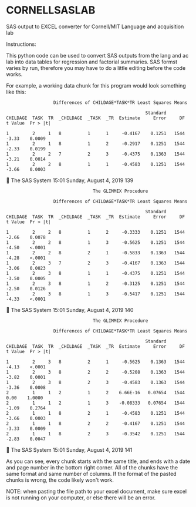 # CORNELLSASLAB
SAS output to EXCEL converter for Cornell/MIT Language and acquisition lab


Instructions:

This python code can be used to convert SAS outputs from the lang and ac lab into data tables for regression and factorial summaries. SAS formst varies by run, therefore you may have to do a little editing before the code works.

For example, a working data chunk for this program would look something like this:


                      Differences of CHILDAGE*TASK*TR Least Squares Means
 
                                                         Standard
    CHILDAGE  TASK  TR  _CHILDAGE  _TASK  _TR  Estimate     Error     DF  t Value  Pr > |t|

    1         2     1   8          1      1     -0.4167    0.1251   1544    -3.33    0.0009
    1         2     1   8          1      2     -0.2917    0.1251   1544    -2.33    0.0199
    1         2     2   7          2      3     -0.4375    0.1363   1544    -3.21    0.0014
    1         2     2   8          1      1     -0.4583    0.1251   1544    -3.66    0.0003
                                        The SAS System         15:01 Sunday, August 4, 2019 139

                                     The GLIMMIX Procedure

                      Differences of CHILDAGE*TASK*TR Least Squares Means
 
                                                         Standard
    CHILDAGE  TASK  TR  _CHILDAGE  _TASK  _TR  Estimate     Error     DF  t Value  Pr > |t|

    1         2     2   8          1      2     -0.3333    0.1251   1544    -2.66    0.0078
    1         2     2   8          1      3     -0.5625    0.1251   1544    -4.50    <.0001
    1         2     2   8          2      1     -0.5833    0.1363   1544    -4.28    <.0001
    1         2     3   7          2      3     -0.4167    0.1363   1544    -3.06    0.0023
    1         2     3   8          1      1     -0.4375    0.1251   1544    -3.50    0.0005
    1         2     3   8          1      2     -0.3125    0.1251   1544    -2.50    0.0126
    1         2     3   8          1      3     -0.5417    0.1251   1544    -4.33    <.0001
                                        The SAS System         15:01 Sunday, August 4, 2019 140

                                     The GLIMMIX Procedure

                      Differences of CHILDAGE*TASK*TR Least Squares Means
 
                                                         Standard
    CHILDAGE  TASK  TR  _CHILDAGE  _TASK  _TR  Estimate     Error     DF  t Value  Pr > |t|

    1         2     3   8          2      1     -0.5625    0.1363   1544    -4.13    <.0001
    1         2     3   8          2      2     -0.5208    0.1363   1544    -3.82    0.0001
    1         2     3   8          2      3     -0.4583    0.1363   1544    -3.36    0.0008
    2         1     1   2          1      2    6.66E-16   0.07654   1544     0.00    1.0000
    2         1     1   2          1      3    -0.08333   0.07654   1544    -1.09    0.2764
    2         1     1   8          2      1     -0.4583    0.1251   1544    -3.66    0.0003
    2         1     1   8          2      2     -0.4167    0.1251   1544    -3.33    0.0009
    2         1     1   8          2      3     -0.3542    0.1251   1544    -2.83    0.0047
                                        The SAS System         15:01 Sunday, August 4, 2019 141


As you can see, every chunk starts with the same title, and ends with a date and page number in the bottom right corner. All of the chunks have the same format and same number of columns. If the format of the pasted chunks is wrong, the code likely won't work.


NOTE: when pasting the file path to your excel document, make sure excel is not running on your computer, or else there will be an error.
